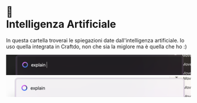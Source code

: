 # 🤩 <br /> Intelligenza Artificiale

In questa cartella troverai le spiegazioni date dall'intelligenza artificiale. Io uso quella integrata in Craftdo, non che sia la miglore ma è quella che ho :)


![IA](https://github.com/plumkewe/scuola/blob/4b7bd16501ff6dc758d2fba99334899a2b2f60a9/Altro/IA_b.png#gh-dark-mode-only)
![IA](https://github.com/plumkewe/scuola/blob/4b7bd16501ff6dc758d2fba99334899a2b2f60a9/Altro/IA_w.png#gh-light-mode-only)